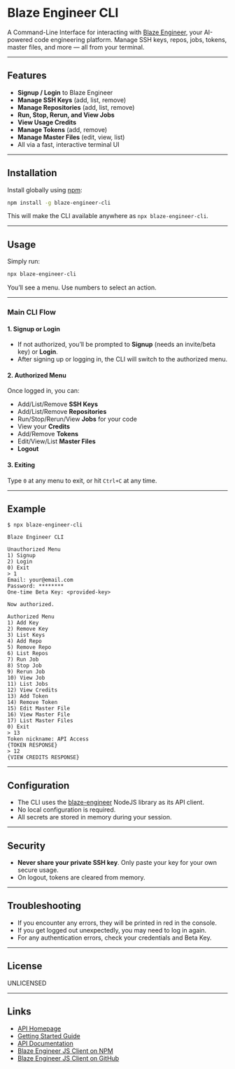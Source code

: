 # Blaze Engineer CLI

A Command-Line Interface for interacting with [Blaze Engineer](https://blaze.engineer), your AI-powered code engineering platform.
Manage SSH keys, repos, jobs, tokens, master files, and more — all from your terminal.

---

## Features

- **Signup / Login** to Blaze Engineer
- **Manage SSH Keys** (add, list, remove)
- **Manage Repositories** (add, list, remove)
- **Run, Stop, Rerun, and View Jobs**
- **View Usage Credits**
- **Manage Tokens** (add, remove)
- **Manage Master Files** (edit, view, list)
- All via a fast, interactive terminal UI

---

## Installation

Install globally using [npm](https://www.npmjs.com/):

```sh
npm install -g blaze-engineer-cli
```

This will make the CLI available anywhere as `npx blaze-engineer-cli`.

---

## Usage

Simply run:

```sh
npx blaze-engineer-cli
```

You’ll see a menu. Use numbers to select an action.

---

### Main CLI Flow

#### 1. **Signup or Login**

* If not authorized, you’ll be prompted to **Signup** (needs an invite/beta key) or **Login**.
* After signing up or logging in, the CLI will switch to the authorized menu.

#### 2. **Authorized Menu**

Once logged in, you can:

* Add/List/Remove **SSH Keys**
* Add/List/Remove **Repositories**
* Run/Stop/Rerun/View **Jobs** for your code
* View your **Credits**
* Add/Remove **Tokens**
* Edit/View/List **Master Files**
* **Logout**

#### 3. **Exiting**

Type `0` at any menu to exit, or hit `Ctrl+C` at any time.

---

## Example

```
$ npx blaze-engineer-cli

Blaze Engineer CLI

Unauthorized Menu
1) Signup
2) Login
0) Exit
> 1
Email: your@email.com
Password: ********
One-time Beta Key: <provided-key>

Now authorized.

Authorized Menu
1) Add Key
2) Remove Key
3) List Keys
4) Add Repo
5) Remove Repo
6) List Repos
7) Run Job
8) Stop Job
9) Rerun Job
10) View Job
11) List Jobs
12) View Credits
13) Add Token
14) Remove Token
15) Edit Master File
16) View Master File
17) List Master Files
0) Exit
> 13
Token nickname: API Access
{TOKEN RESPONSE}
> 12
{VIEW CREDITS RESPONSE}
```

---

## Configuration

* The CLI uses the [blaze-engineer](https://www.npmjs.com/package/blaze-engineer) NodeJS library as its API client.
* No local configuration is required.
* All secrets are stored in memory during your session.

---

## Security

* **Never share your private SSH key**. Only paste your key for your own secure usage.
* On logout, tokens are cleared from memory.

---

## Troubleshooting

* If you encounter any errors, they will be printed in red in the console.
* If you get logged out unexpectedly, you may need to log in again.
* For any authentication errors, check your credentials and Beta Key.

---

## License

UNLICENSED

---

## Links

- [API Homepage](https://blaze.engineer)
- [Getting Started Guide](https://blaze.engineer/gettingStarted)
- [API Documentation](https://blaze.engineer/apiDocs)
- [Blaze Engineer JS Client on NPM](https://www.npmjs.com/package/blaze-engineer)
- [Blaze Engineer JS Client on GitHub](https://github.com/shanelarson/blaze-engineer)

